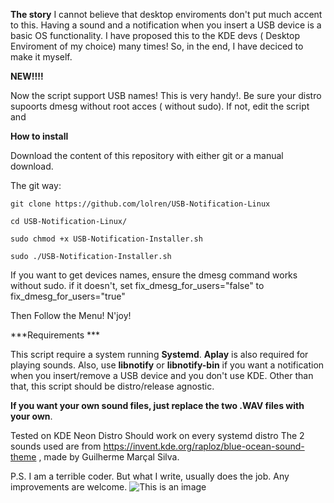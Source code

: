 **The story**
I cannot believe that desktop enviroments don't put much accent to this. Having a sound and a notification when you insert a USB device is a basic OS functionality.
I have proposed this to the KDE devs ( Desktop Enviroment of my choice) many times!
So, in the end, I have deciced to make it myself. 




**NEW!!!!**

Now the script support USB names!
This is very handy!.
Be sure your distro supoorts dmesg without root acces ( without sudo). If not, edit the script and 




**How to install**

Download the content of this repository with either git or a manual download.

The git way:

`git clone https://github.com/lolren/USB-Notification-Linux`

`cd USB-Notification-Linux/`

`sudo chmod +x USB-Notification-Installer.sh`

`sudo ./USB-Notification-Installer.sh`

If you want to get devices names, ensure the dmesg command works without sudo. if it doesn't, set fix_dmesg_for_users="false" to fix_dmesg_for_users="true" 

Then Follow the Menu!
N'joy!

***Requirements ***

This script require a system running **Systemd**.
**Aplay** is also required for playing sounds.
Also, use **libnotify** or **libnotify-bin** if you want a notification when you insert/remove a USB device and you don't use KDE.
Other than that, this script should be distro/release agnostic.

**If you want your own sound files, just replace the two .WAV files with your own**. 


Tested on KDE Neon Distro
Should work on every systemd distro
The 2 sounds used are from https://invent.kde.org/raploz/blue-ocean-sound-theme , made by Guilherme Marçal Silva.

P.S. I am a terrible coder. But what I write, usually does the job. Any improvements are welcome.
![This is an image](https://preview.redd.it/6ihfuz3c6q251.jpg?width=640&crop=smart&auto=webp&s=dad5b7caaaf0ed82425997bfc731433fa155ec9e)
